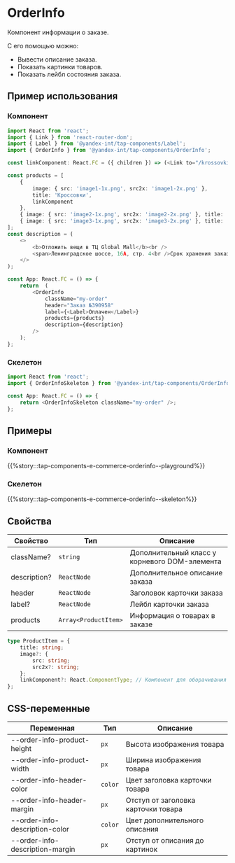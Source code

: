 # OrderInfo

Компонент информации о заказе. 

С его помощью можно:

- Вывести описание заказа.
- Показать картинки товаров.
- Показать лейбл состояния заказа.

## Пример использования

### Компонент

```typescript jsx
import React from 'react';
import { Link } from 'react-router-dom';
import { Label } from '@yandex-int/tap-components/Label';
import { OrderInfo } from '@yandex-int/tap-components/OrderInfo';

const linkComponent: React.FC = ({ children }) => (<Link to="/krossovki">{children}</Link>);

const products = [
    {
        image: { src: 'image1-1x.png', src2x: 'image1-2x.png' },
        title: 'Кроссовки',
        linkComponent
    },
    { image: { src: 'image2-1x.png', src2x: 'image2-2x.png' }, title: 'Носки' },
    { image: { src: 'image3-1x.png', src2x: 'image3-2x.png' }, title: 'Зонт' },
];
const description = (
    <>
        <b>Отложить вещи в ТЦ Global Mall</b><br />
        <span>Ленинградское шоссе, 16А, стр. 4<br />Срок хранения заказа: 2 дня</span>
    </>
);

const App: React.FC = () => {
    return  (
        <OrderInfo
            className="my-order"
            header="Заказ №390958"
            label={<Label>Оплачен</Label>}
            products={products}
            description={description}
        />
    );
};
```

### Скелетон

```typescript jsx
import React from 'react';
import { OrderInfoSkeleton } from '@yandex-int/tap-components/OrderInfo';

const App: React.FC = () => {
    return <OrderInfoSkeleton className="my-order" />;
};
```

## Примеры

### Компонент

{{%story:::tap-components-e-commerce-orderinfo--playground%}}

### Скелетон

{{%story:::tap-components-e-commerce-orderinfo--skeleton%}}

## Свойства

| Свойство     | Тип                  | Описание                                      |
| ------------ | -------------------- | --------------------------------------------- |
| className?   | `string`             | Дополнительный класс у корневого DOM-элемента |
| description? | `ReactNode`          | Дополнительное описание заказа                |
| header       | `ReactNode`          | Заголовок карточки заказа                     |
| label?       | `ReactNode`          | Лейбл карточки заказа                         |
| products     | `Array<ProductItem>` | Информация о товарах в заказе                 |

```typescript jsx
type ProductItem = {
    title: string;
    image?: {
        src: string;
        src2x?: string;
    };
    linkComponent?: React.ComponentType; // Компонент для оборачивания товара в ссылку
};
```

## CSS-переменные

| Переменная                      | Тип     | Описание                            |
| ------------------------------- | ------- | ----------------------------------- |
| --order-info-product-height     | `px`    | Высота изображения товара           |
| --order-info-product-width      | `px`    | Ширина изображения товара           |
| --order-info-header-color       | `color` | Цвет заголовка карточки товара      |
| --order-info-header-margin      | `px`    | Отступ от заголовка карточки товара |
| --order-info-description-color  | `color` | Цвет дополнительного описания       |
| --order-info-description-margin | `px`    | Отступ от описания до картинок      |
